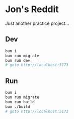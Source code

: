 # Jon's Reddit

Just another practice project...

## Dev
```bash
bun i
bun run migrate
bun run dev
# goto http://localhost:5173
```

## Run
```bash
bun i
bun run migrate
bun run build
bun ./build
# goto http://localhost:5173
```
